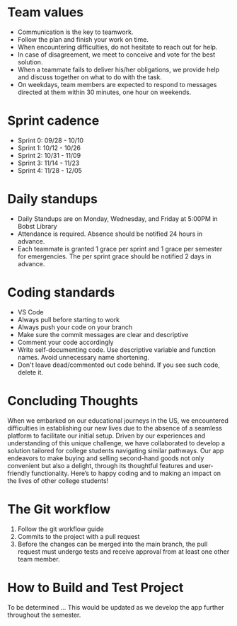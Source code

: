 # Team values

- Communication is the key to teamwork.
- Follow the plan and finish your work on time.
- When encountering difficulties, do not hesitate to reach out for help.
- In case of disagreement, we meet to conceive and vote for the best solution.
- When a teammate fails to deliver his/her obligations, we provide help and discuss together on what to do with the task.
- On weekdays, team members are expected to respond to messages directed at them within 30 minutes, one hour on weekends.


# Sprint cadence

- Sprint 0: 09/28 - 10/10
- Sprint 1: 10/12 - 10/26
- Sprint 2: 10/31 - 11/09
- Sprint 3: 11/14 - 11/23
- Sprint 4: 11/28 - 12/05


# Daily standups

- Daily Standups are on Monday, Wednesday, and Friday at 5:00PM in Bobst Library
- Attendance is required. Absence should be notified 24 hours in advance.
- Each teammate is granted 1 grace per sprint and 1 grace per semester for emergencies. The per sprint grace should be notified 2 days in advance.


# Coding standards

- VS Code
- Always pull before starting to work 
- Always push your code on your branch
- Make sure the commit messages are clear and descriptive
- Comment your code accordingly
- Write self-documenting code. Use descriptive variable and function names. Avoid unnecessary name shortening.
- Don't leave dead/commented out code behind. If you see such code, delete it.

# Concluding Thoughts

When we embarked on our educational journeys in the US, we encountered difficulties in establishing our new lives due to the absence of a seamless platform to facilitate our initial setup. Driven by our experiences and understanding of this unique challenge, we have collaborated to develop a solution tailored for college students navigating similar pathways. Our app endeavors to make buying and selling second-hand goods not only convenient but also a delight, through its thoughtful features and user-friendly functionality. Here’s to happy coding and to making an impact on the lives of other college students!


# The Git workflow

1. Follow the git workflow guide
2. Commits to the project with a pull request
3. Before the changes can be merged into the main branch, the pull request must undergo tests and receive approval from at least one other team member.


# How to Build and Test Project

To be determined … This would be updated as we develop the app further throughout the semester. 
